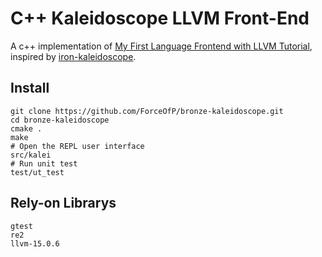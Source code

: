# C++ Kaleidoscope LLVM Front-End
A c++ implementation of [My First Language Frontend with LLVM Tutorial](https://llvm.org/docs/tutorial/MyFirstLanguageFrontend/index.html), inspired by [iron-kaleidoscope](https://github.com/jauhien/iron-kaleidoscope).

## Install 
```
git clone https://github.com/ForceOfP/bronze-kaleidoscope.git
cd bronze-kaleidoscope
cmake .
make
# Open the REPL user interface
src/kalei
# Run unit test
test/ut_test
```

## Rely-on Librarys
```
gtest
re2
llvm-15.0.6
```

